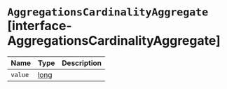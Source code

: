 # `AggregationsCardinalityAggregate` [interface-AggregationsCardinalityAggregate]

| Name | Type | Description |
| - | - | - |
| `value` | [long](./long.md) | &nbsp; |
